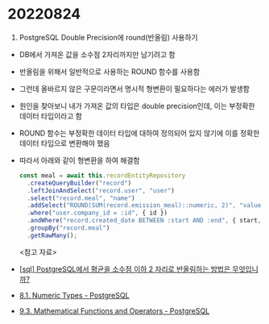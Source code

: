 # 20220824

1. PostgreSQL Double Precision에 round(반올림) 사용하기

- DB에서 가져온 값을 소수점 2자리까지만 남기려고 함
- 반올림을 위해서 일반적으로 사용하는 ROUND 함수를 사용함
- 그런데 올바르지 않은 구문이라면서 명시적 형변환이 필요하다는 에러가 발생함
- 원인을 찾아보니 내가 가져온 값의 타입은 double precision인데, 이는 부정확한 데이터 타입이라고 함
- ROUND 함수는 부정확한 데이터 타입에 대하여 정의되어 있지 않기에 이를 정확한 데이터 타입으로 변환해야 했음
- 따라서 아래와 같이 형변환을 하여 해결함

  ```ts
  const meal = await this.recordEntityRepository
    .createQueryBuilder("record")
    .leftJoinAndSelect("record.user", "user")
    .select("record.meal", "name")
    .addSelect("ROUND(SUM(record.emission_meal)::numeric, 2)", "value") // ::numeric 을 붙여 명시적으로 형변환함
    .where("user.company_id = :id", { id })
    .andWhere("record.created_date BETWEEN :start AND :end", { start, end })
    .groupBy("record.meal")
    .getRawMany();
  ```

  <참고 자료>

- [[sql] PostgreSQL에서 평균을 소수점 이하 2 자리로 반올림하는 방법은 무엇입니까?](http://daplus.net/sql-postgresql%EC%97%90%EC%84%9C-%ED%8F%89%EA%B7%A0%EC%9D%84-%EC%86%8C%EC%88%98%EC%A0%90-%EC%9D%B4%ED%95%98-2-%EC%9E%90%EB%A6%AC%EB%A1%9C-%EB%B0%98%EC%98%AC%EB%A6%BC%ED%95%98%EB%8A%94-%EB%B0%A9/)
- [8.1. Numeric Types - PostgreSQL](https://www.postgresql.org/docs/current/datatype-numeric.html)
- [9.3. Mathematical Functions and Operators - PostgreSQL](https://www.postgresql.org/docs/8.1/functions-math.html)
